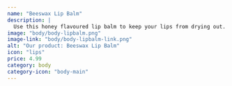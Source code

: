 ```yaml
---
name: "Beeswax Lip Balm"
description: |
  Use this honey flavoured lip balm to keep your lips from drying out.
image: "body/body-lipbalm.png"
image-link: "body/body-lipbalm-link.png"
alt: "Our product: Beeswax Lip Balm"
icon: "lips"
price: 4.99
category: body
category-icon: "body-main"
---
```

